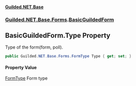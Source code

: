 #### [Guilded.NET.Base](Guilded_NET_Base.md 'Guilded.NET.Base')
### [Guilded.NET.Base.Forms](Guilded_NET_Base.md#Guilded_NET_Base_Forms 'Guilded.NET.Base.Forms').[BasicGuildedForm](BasicGuildedForm.md 'Guilded.NET.Base.Forms.BasicGuildedForm')
## BasicGuildedForm.Type Property
Type of the form(form, poll).  
```csharp
public Guilded.NET.Base.Forms.FormType Type { get; set; }
```
#### Property Value
[FormType](FormType.md 'Guilded.NET.Base.Forms.FormType')
Form type
